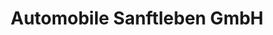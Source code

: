 ---
title: "Automobile Sanftleben GmbH"
url: /beilrode/automobile-sanftleben-gmbh/
shop: Autohaus
---